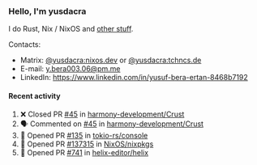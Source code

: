 ### Hello, I'm yusdacra

I do Rust, Nix / NixOS and [other stuff](https://yusdacra.gitlab.io/about).

Contacts:
- Matrix: [@yusdacra:nixos.dev](https://matrix.to/#/@yusdacra:nixos.dev) or [@yusdacra:tchncs.de](https://matrix.to/#/@yusdacra:tchncs.de)
- E-mail: y.bera003.06@pm.me
- LinkedIn: https://www.linkedin.com/in/yusuf-bera-ertan-8468b7192

#### Recent activity

<!--START_SECTION:activity-->
1. ❌ Closed PR [#45](https://github.com/harmony-development/Crust/pull/45) in [harmony-development/Crust](https://github.com/harmony-development/Crust)
2. 🗣 Commented on [#45](https://github.com/harmony-development/Crust/issues/45) in [harmony-development/Crust](https://github.com/harmony-development/Crust)
3. 💪 Opened PR [#135](https://github.com/tokio-rs/console/pull/135) in [tokio-rs/console](https://github.com/tokio-rs/console)
4. 💪 Opened PR [#137315](https://github.com/NixOS/nixpkgs/pull/137315) in [NixOS/nixpkgs](https://github.com/NixOS/nixpkgs)
5. 💪 Opened PR [#741](https://github.com/helix-editor/helix/pull/741) in [helix-editor/helix](https://github.com/helix-editor/helix)
<!--END_SECTION:activity-->
